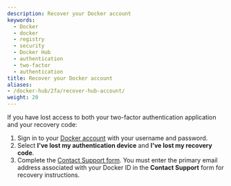 ```yaml
---
description: Recover your Docker account
keywords:
  - Docker
  - docker
  - registry
  - security
  - Docker Hub
  - authentication
  - two-factor
  - authentication
title: Recover your Docker account
aliases:
- /docker-hub/2fa/recover-hub-account/
weight: 20
---
```


If you have lost access to both your two-factor authentication application and your recovery code:

1. Sign in to your [Docker account](https://app.docker.com/login) with your username and password.
2. Select **I've lost my authentication device** and **I've lost my recovery code**.
3. Complete the [Contact Support form](https://hub.docker.com/support/contact/?category=2fa-lockout).
    You must enter the primary email address associated with your Docker ID in the **Contact Support** form for recovery instructions.
